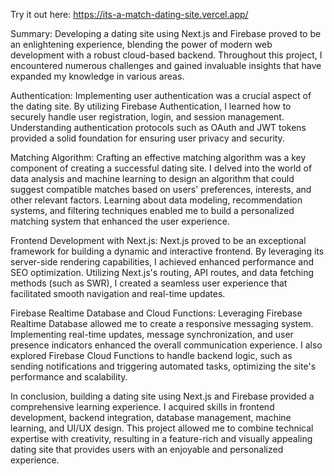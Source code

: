 Try it out here: https://its-a-match-dating-site.vercel.app/

Summary:
Developing a dating site using Next.js and Firebase proved to be an enlightening experience, blending the power of modern web development with a robust cloud-based backend. Throughout this project, I encountered numerous challenges and gained invaluable insights that have expanded my knowledge in various areas.

Authentication:
Implementing user authentication was a crucial aspect of the dating site. By utilizing Firebase Authentication, I learned how to securely handle user registration, login, and session management. Understanding authentication protocols such as OAuth and JWT tokens provided a solid foundation for ensuring user privacy and security.

Matching Algorithm:
Crafting an effective matching algorithm was a key component of creating a successful dating site. I delved into the world of data analysis and machine learning to design an algorithm that could suggest compatible matches based on users' preferences, interests, and other relevant factors. Learning about data modeling, recommendation systems, and filtering techniques enabled me to build a personalized matching system that enhanced the user experience.

Frontend Development with Next.js:
Next.js proved to be an exceptional framework for building a dynamic and interactive frontend. By leveraging its server-side rendering capabilities, I achieved enhanced performance and SEO optimization. Utilizing Next.js's routing, API routes, and data fetching methods (such as SWR), I created a seamless user experience that facilitated smooth navigation and real-time updates.

Firebase Realtime Database and Cloud Functions:
Leveraging Firebase Realtime Database allowed me to create a responsive messaging system. Implementing real-time updates, message synchronization, and user presence indicators enhanced the overall communication experience. I also explored Firebase Cloud Functions to handle backend logic, such as sending notifications and triggering automated tasks, optimizing the site's performance and scalability.

In conclusion, building a dating site using Next.js and Firebase provided a comprehensive learning experience. I acquired skills in frontend development, backend integration, database management, machine learning, and UI/UX design. This project allowed me to combine technical expertise with creativity, resulting in a feature-rich and visually appealing dating site that provides users with an enjoyable and personalized experience.
